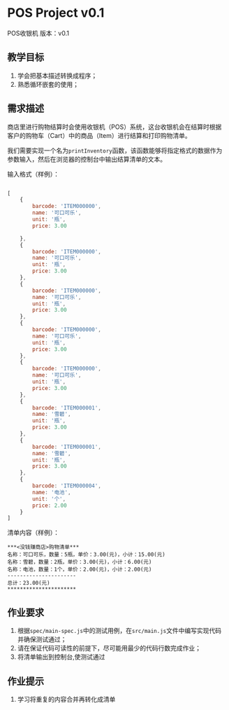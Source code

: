 # POS Project v0.1

POS收银机 版本：v0.1

## 教学目标

1. 学会把基本描述转换成程序；
2. 熟悉循环嵌套的使用；

## 需求描述

商店里进行购物结算时会使用收银机（POS）系统，这台收银机会在结算时根据客户的购物车（Cart）中的商品（Item）进行结算和打印购物清单。

我们需要实现一个名为```printInventory```函数，该函数能够将指定格式的数据作为参数输入，然后在浏览器的控制台中输出结算清单的文本。

输入格式（样例）：

```javascript

[
    {
        barcode: 'ITEM000000',
        name: '可口可乐',
        unit: '瓶',
        price: 3.00

    },
    {
        barcode: 'ITEM000000',
        name: '可口可乐',
        unit: '瓶',
        price: 3.00
    },
    {
        barcode: 'ITEM000000',
        name: '可口可乐',
        unit: '瓶',
        price: 3.00
    },
    {
        barcode: 'ITEM000000',
        name: '可口可乐',
        unit: '瓶',
        price: 3.00
    },
    {
        barcode: 'ITEM000000',
        name: '可口可乐',
        unit: '瓶',
        price: 3.00
    },
    {
        barcode: 'ITEM000001',
        name: '雪碧',
        unit: '瓶',
        price: 3.00
    },
    {
        barcode: 'ITEM000001',
        name: '雪碧',
        unit: '瓶',
        price: 3.00
    },
    {
        barcode: 'ITEM000004',
        name: '电池',
        unit: '个',
        price: 2.00
    }
]

```

清单内容（样例）：

```
***<没钱赚商店>购物清单***
名称：可口可乐，数量：5瓶，单价：3.00(元)，小计：15.00(元)
名称：雪碧，数量：2瓶，单价：3.00(元)，小计：6.00(元)
名称：电池，数量：1个，单价：2.00(元)，小计：2.00(元)
----------------------
总计：23.00(元)
**********************
```

## 作业要求

1. 根据```spec/main-spec.js```中的测试用例，在```src/main.js```文件中编写实现代码并确保测试通过；
2. 请在保证代码可读性的前提下，尽可能用最少的代码行数完成作业；
3. 将清单输出到控制台,使测试通过

## 作业提示


1. 学习将重复的内容合并再转化成清单
